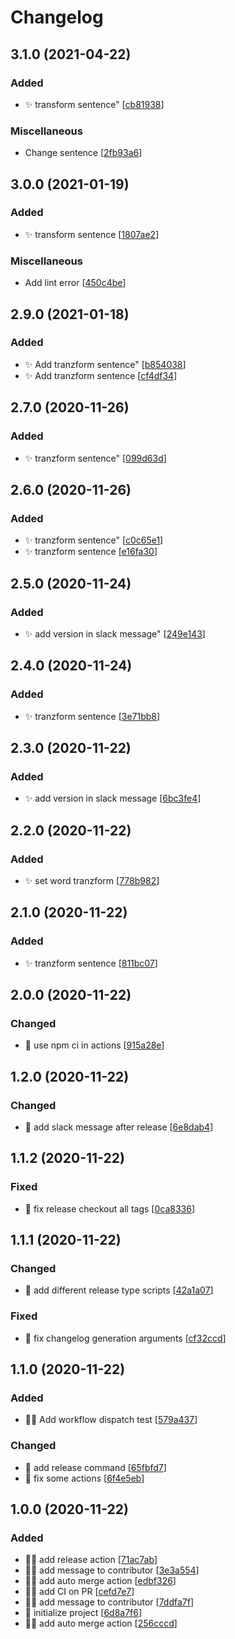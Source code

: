 # Changelog

<a name="3.1.0"></a>
## 3.1.0 (2021-04-22)

### Added

- ✨ transform sentence&quot; [[cb81938](https://github.com/bpetetot/gh-test/commit/cb81938190067432e724742be5bb20e933d5e8e8)]

### Miscellaneous

-  Change sentence [[2fb93a6](https://github.com/bpetetot/gh-test/commit/2fb93a6cce7ef67eca1366c161634958e863f747)]


<a name="3.0.0"></a>
## 3.0.0 (2021-01-19)

### Added

- ✨ transform sentence [[1807ae2](https://github.com/bpetetot/gh-test/commit/1807ae23bd1bfea3ff3ba5851db69f00cf294e25)]

### Miscellaneous

-  Add lint error [[450c4be](https://github.com/bpetetot/gh-test/commit/450c4bedff01f101701e173cb3c0b9e8b8054cbc)]


<a name="2.9.0"></a>
## 2.9.0 (2021-01-18)

### Added

- ✨ Add tranzform sentence&quot; [[b854038](https://github.com/bpetetot/gh-test/commit/b85403873d03bc9e891b589d22a7af1cc240584a)]
- ✨ Add tranzform sentence [[cf4df34](https://github.com/bpetetot/gh-test/commit/cf4df3470277a4783a2deb0ae988da4d951322f3)]


<a name="2.7.0"></a>
## 2.7.0 (2020-11-26)

### Added

- ✨ tranzform sentence&quot; [[099d63d](https://github.com/bpetetot/gh-test/commit/099d63d71c073d3dc34e06566791a7ee92ca202d)]


<a name="2.6.0"></a>
## 2.6.0 (2020-11-26)

### Added

- ✨ tranzform sentence&quot; [[c0c65e1](https://github.com/bpetetot/gh-test/commit/c0c65e1e41c6cdea97233191bac34c49fceffa36)]
- ✨ tranzform sentence [[e16fa30](https://github.com/bpetetot/gh-test/commit/e16fa3073dbf1493ad95af7df0a8fda46352d8f1)]


<a name="2.5.0"></a>
## 2.5.0 (2020-11-24)

### Added

- ✨ add version in slack message&quot; [[249e143](https://github.com/bpetetot/gh-test/commit/249e1430a3ef29b85293ce69172a9a88fcf7d087)]


<a name="2.4.0"></a>
## 2.4.0 (2020-11-24)

### Added

- ✨ tranzform sentence [[3e71bb8](https://github.com/bpetetot/gh-test/commit/3e71bb8493ee52119133e9186bcd264aba479c2b)]


<a name="2.3.0"></a>
## 2.3.0 (2020-11-22)

### Added

- ✨ add version in slack message [[6bc3fe4](https://github.com/bpetetot/gh-test/commit/6bc3fe4b742006e5267110da1d5c5266a1bf0048)]


<a name="2.2.0"></a>
## 2.2.0 (2020-11-22)

### Added

- ✨ set word tranzform [[778b982](https://github.com/bpetetot/gh-test/commit/778b982caadfa441f2ef0225e89c5f494a630c44)]


<a name="2.1.0"></a>
## 2.1.0 (2020-11-22)

### Added

- ✨ tranzform sentence [[811bc07](https://github.com/bpetetot/gh-test/commit/811bc07b0efe64713e31a343caea021ed2d4475b)]


<a name="2.0.0"></a>
## 2.0.0 (2020-11-22)

### Changed

- 🔧 use npm ci in actions [[915a28e](https://github.com/bpetetot/gh-test/commit/915a28ed9d3d4c4b71f843df71ce95e902abb76d)]


<a name="1.2.0"></a>
## 1.2.0 (2020-11-22)

### Changed

- 🔧 add slack message after release [[6e8dab4](https://github.com/bpetetot/gh-test/commit/6e8dab4b10e924813cddbfbfe7dabcee7fe74e19)]


<a name="1.1.2"></a>
## 1.1.2 (2020-11-22)

### Fixed

- 🐛 fix release checkout all tags [[0ca8336](https://github.com/bpetetot/gh-test/commit/0ca8336706ccbcf8ed2d73481dd6b9f2aef79101)]


<a name="1.1.1"></a>
## 1.1.1 (2020-11-22)

### Changed

- 🔧 add different release type scripts [[42a1a07](https://github.com/bpetetot/gh-test/commit/42a1a0733c8dfbd92914a34be2e343951afe4fb1)]

### Fixed

- 🐛 fix changelog generation arguments [[cf32ccd](https://github.com/bpetetot/gh-test/commit/cf32ccd1eb7705c32c499d9a953140f72de7872e)]


<a name="1.1.0"></a>
## 1.1.0 (2020-11-22)

### Added

- 👷‍♂️ Add workflow dispatch test [[579a437](https://github.com/bpetetot/gh-test/commit/579a4372c349f6161763a1221f3f9685c28b7e7a)]

### Changed

- 🔧 add release command [[65fbfd7](https://github.com/bpetetot/gh-test/commit/65fbfd7af1991e4542b2fed039751ec2ea13027f)]
- 🔧 fix some actions [[6f4e5eb](https://github.com/bpetetot/gh-test/commit/6f4e5eb4f01ea3af3432c229a617bbd0b87fbfac)]


<a name="1.0.0"></a>
## 1.0.0 (2020-11-22)

### Added

- 👷‍♂️ add release action [[71ac7ab](https://github.com/bpetetot/gh-test/commit/71ac7ab697e574f7caaa5861295068932fd35532)]
- 👷‍♂️ add message to contributor [[3e3a554](https://github.com/bpetetot/gh-test/commit/3e3a5548fa26a532dc64c2650860a3d881b75837)]
- 👷‍♂️ add auto merge action [[edbf326](https://github.com/bpetetot/gh-test/commit/edbf3265528542b7f5c4f8da1a4e22cc3090339a)]
- 👷‍♂️ add CI on PR [[cefd7e7](https://github.com/bpetetot/gh-test/commit/cefd7e7924606b32ceec2c3d4783d8b7e029a44d)]
- 👷‍♂️ add message to contributor [[7ddfa7f](https://github.com/bpetetot/gh-test/commit/7ddfa7f07e749d1aae71bc472369687ecf97e359)]
- 🎉 initialize project [[6d8a7f6](https://github.com/bpetetot/gh-test/commit/6d8a7f61e4b792e3cecb418884c452323be6ee49)]
- 👷‍♂️ add auto merge action [[256cccd](https://github.com/bpetetot/gh-test/commit/256cccd6a8af5ab414958685d6c66cc45a2dee09)]



